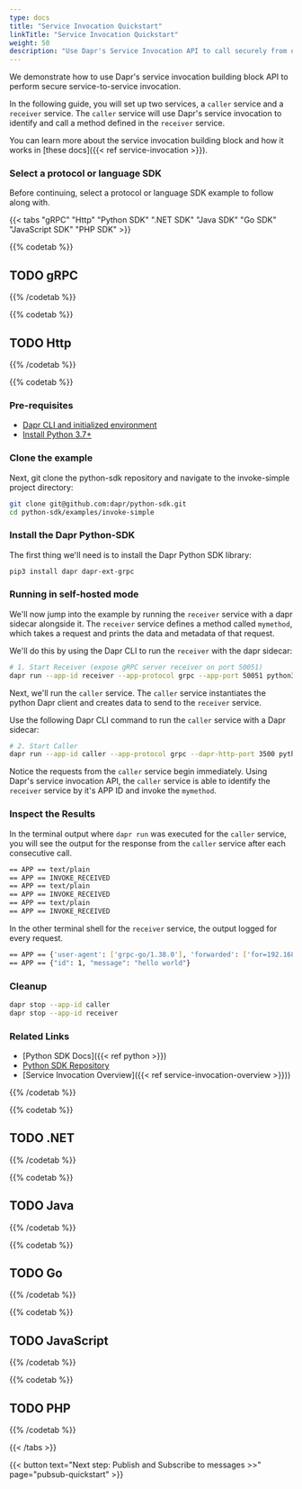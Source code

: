 ```yaml
---
type: docs
title: "Service Invocation Quickstart"
linkTitle: "Service Invocation Quickstart"
weight: 50
description: "Use Dapr's Service Invocation API to call securely from one service to another service"
---
```


We demonstrate how to use Dapr's service invocation building block API to perform secure service-to-service invocation. 

In the following guide, you will set up two services, a `caller` service and a `receiver` service. The `caller` service will use Dapr's service invocation to identify and call a method defined in the `receiver` service.

You can learn more about the service invocation building block and how it works in [these docs]({{< ref service-invocation >}}).

### Select a protocol or language SDK
Before continuing, select a protocol or language SDK example to follow along with. 

{{< tabs "gRPC" "Http" "Python SDK" ".NET SDK" "Java SDK" "Go SDK" "JavaScript SDK" "PHP SDK" >}}
 <!-- gRPC -->
{{% codetab %}}
## TODO gRPC
{{% /codetab %}}

 <!-- Http -->
{{% codetab %}}
## TODO Http
{{% /codetab %}}

 <!-- Python -->
{{% codetab %}}

### Pre-requisites

- [Dapr CLI and initialized environment](https://docs.dapr.io/getting-started)
- [Install Python 3.7+](https://www.python.org/downloads/)

### Clone the example

Next, git clone the python-sdk repository and navigate to the invoke-simple project directory:

```bash
git clone git@github.com:dapr/python-sdk.git
cd python-sdk/examples/invoke-simple
```

### Install the Dapr Python-SDK
The first thing we'll need is to install the Dapr Python SDK library:

```bash
pip3 install dapr dapr-ext-grpc
```

### Running in self-hosted mode
We'll now jump into the example by running the `receiver` service with a dapr sidecar alongside it. The `receiver` service defines a method called `mymethod`, which takes a request and prints the data and metadata of that request.

We'll do this by using the Dapr CLI to run the `receiver` with the dapr sidecar:

```bash
# 1. Start Receiver (expose gRPC server receiver on port 50051)
dapr run --app-id receiver --app-protocol grpc --app-port 50051 python3 receiver.py
```

Next, we'll run the `caller` service. The `caller` service instantiates the python Dapr client and creates data to send to the `receiver` service. 

Use the following Dapr CLI command to run the `caller` service with a Dapr sidecar:

```bash
# 2. Start Caller
dapr run --app-id caller --app-protocol grpc --dapr-http-port 3500 python3 caller.py
```

Notice the requests from the `caller` service begin immediately. Using Dapr's service invocation API, the `caller` service is able to identify the `receiver` service by it's APP ID and invoke the `mymethod`.

### Inspect the Results
In the terminal output where `dapr run` was executed for the `caller` service, you will see the output for the response from the `caller` service after each consecutive call.

```bash
== APP == text/plain
== APP == INVOKE_RECEIVED
== APP == text/plain
== APP == INVOKE_RECEIVED
== APP == text/plain
== APP == INVOKE_RECEIVED
```

In the other terminal shell for the `receiver` service, the output logged for every request.

```bash
== APP == {'user-agent': ['grpc-go/1.38.0'], 'forwarded': ['for=192.168.0.10;by=192.168.0.10;host=WIN-EH0C40K0610.redmond.corp.microsoft.com'], 'dapr-accept': ['*/*'], 'dapr-content-length': ['35'], 'dapr-content-type': ['application/json; charset=utf-8'], 'traceparent': ['00-3e33ed5ab75dac1d5ec7fe702ea57f19-6b454b19b622482d-01'], 'grpc-trace-bin': [b'\x00\x00>3\xedZ\xb7]\xac\x1d^\xc7\xfep.\xa5\x7f\x19\x01kEK\x19\xb6"H-\x02\x01'], 'dapr-host': ['127.0.0.1:3500'], 'x-forwarded-for': ['192.168.0.10'], 'x-forwarded-host': ['WIN-EH0C40K0610.redmond.corp.microsoft.com']}
== APP == {"id": 1, "message": "hello world"}
```

### Cleanup

```bash
dapr stop --app-id caller
dapr stop --app-id receiver
```
### Related Links
* [Python SDK Docs]({{< ref python >}})
* [Python SDK Repository](https://github.com/dapr/python-sdk)
* [Service Invocation Overview]({{< ref service-invocation-overview >}}))

{{% /codetab %}}

 <!-- .NET -->
{{% codetab %}}
## TODO .NET
{{% /codetab %}}

 <!-- Java -->
{{% codetab %}}
## TODO Java
{{% /codetab %}}

 <!-- Go -->
{{% codetab %}}
## TODO Go
{{% /codetab %}}

 <!-- JavaScript -->
{{% codetab %}}
## TODO JavaScript
{{% /codetab %}}

 <!-- PHP -->
{{% codetab %}}
## TODO PHP
{{% /codetab %}}

{{< /tabs >}}

{{< button text="Next step: Publish and Subscribe to messages >>" page="pubsub-quickstart" >}}